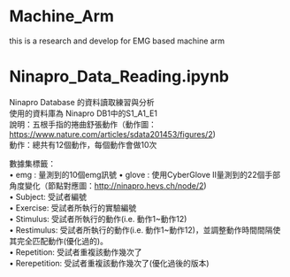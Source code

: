 # Machine_Arm
this is a  research and develop for EMG based machine arm<br>

# Ninapro_Data_Reading.ipynb
Ninapro Database 的資料讀取練習與分析<br>
使用的資料庫為 Ninapro DB1中的S1_A1_E1<br>
說明：五根手指的捲曲舒張動作（動作圖：https://www.nature.com/articles/sdata201453/figures/2)<br>
動作：總共有12個動作，每個動作會做10次<br>

數據集標籤：<br>
	• emg : 量測到的10個emg訊號
	• glove : 使用CyberGlove II量測到的22個手部角度變化（節點對應圖：http://ninapro.hevs.ch/node/2)<br>
	• Subject: 受試者編號<br>
	• Exercise: 受試者所執行的實驗編號<br>
	• Stimulus: 受試者所執行的動作(i.e. 動作1~動作12)<br>
	• Restimulus: 受試者所執行的動作(i.e. 動作1~動作12)，並調整動作時間間隔使其完全匹配動作(優化過的)。<br>
	• Repetition: 受試者重複該動作幾次了<br>
  • Rerepetition: 受試者重複該動作幾次了(優化過後的版本)<br>
